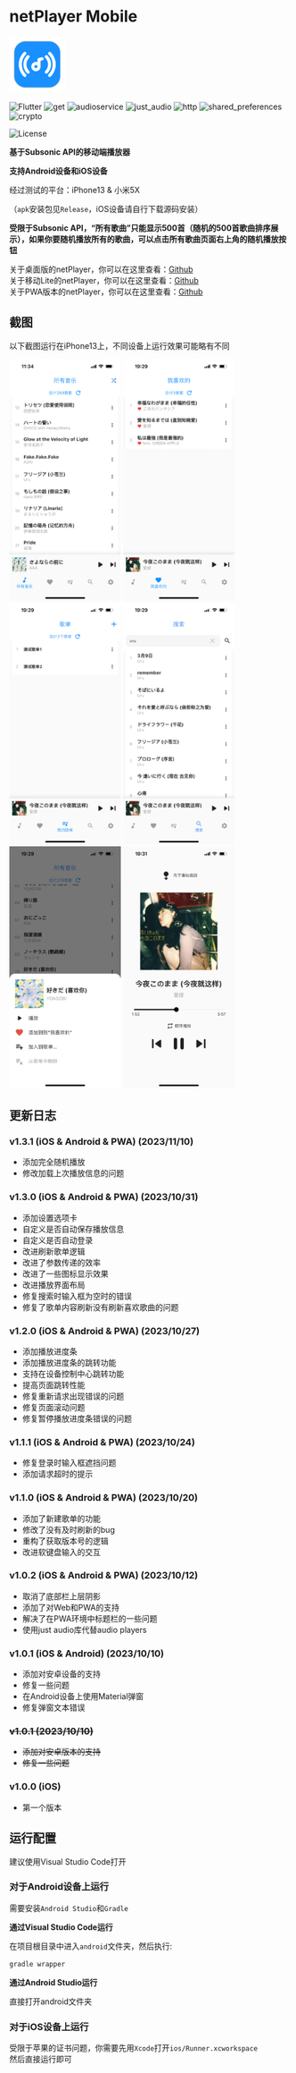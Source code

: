 # netPlayer Mobile

<img src="./_assets/icon.png" width="100px">

![Flutter](https://img.shields.io/badge/Flutter-3.13-blue?logo=Flutter)
![get](https://img.shields.io/badge/get-4.6.5-red)
![audioservice](https://img.shields.io/badge/audio_service-0.18.10-green)
![just_audio](https://img.shields.io/badge/just_audio-0.9.35-yellow)
![http](https://img.shields.io/badge/http-1.1.0-orange)
![shared_preferences](https://img.shields.io/badge/shared_preferences-2.2.0-lightgreen)
![crypto](https://img.shields.io/badge/crypto-3.0.3-lightblue)

![License](https://img.shields.io/badge/License-MIT-dark_green)

**基于Subsonic API的移动端播放器**

**支持Android设备和iOS设备**

经过测试的平台：iPhone13 & 小米5X

（`apk`安装包见`Release`，iOS设备请自行下载源码安装）

**受限于Subsonic API，“所有歌曲”只能显示500首（随机的500首歌曲排序展示），如果你要随机播放所有的歌曲，可以点击所有歌曲页面右上角的随机播放按钮**

关于桌面版的netPlayer，你可以在这里查看：[Github](https://github.com/Zhoucheng133/net-player)  
关于移动Lite的netPlayer，你可以在这里查看：[Github](https://github.com/Zhoucheng133/neyPlayer_Lite)  
关于PWA版本的netPlayer，你可以在这里查看：[Github](https://github.com/Zhoucheng133/netPlayer-PWA)


## 截图

以下截图运行在iPhone13上，不同设备上运行效果可能略有不同

<img src="./_assets/截图1.PNG" alt="netPlayer_Lite_截图.jpg" width="200px" />
<img src="./_assets/截图2.PNG" alt="netPlayer_Lite_截图.jpg" width="200px" />
<img src="./_assets/截图3.PNG" alt="netPlayer_Lite_截图.jpg" width="200px" />
<img src="./_assets/截图4.PNG" alt="netPlayer_Lite_截图.jpg" width="200px" />
<img src="./_assets/截图5.PNG" alt="netPlayer_Lite_截图.jpg" width="200px" />
<img src="./_assets/截图6.PNG" alt="netPlayer_Lite_截图.jpg" width="200px" />

## 更新日志

### v1.3.1 (iOS & Android & PWA) (2023/11/10)
- 添加完全随机播放
- 修改加载上次播放信息的问题

### v1.3.0 (iOS & Android & PWA) (2023/10/31)
- 添加设置选项卡
- 自定义是否自动保存播放信息
- 自定义是否自动登录
- 改进刷新歌单逻辑
- 改进了参数传递的效率
- 改进了一些图标显示效果
- 改进播放界面布局
- 修复搜索时输入框为空时的错误
- 修复了歌单内容刷新没有刷新喜欢歌曲的问题

### v1.2.0 (iOS & Android & PWA) (2023/10/27)
- 添加播放进度条
- 添加播放进度条的跳转功能
- 支持在设备控制中心跳转功能
- 提高页面跳转性能
- 修复重新请求出现错误的问题
- 修复页面滚动问题
- 修复暂停播放进度条错误的问题

### v1.1.1 (iOS & Android & PWA) (2023/10/24)
- 修复登录时输入框遮挡问题
- 添加请求超时的提示

### v1.1.0 (iOS & Android & PWA) (2023/10/20)
- 添加了新建歌单的功能
- 修改了没有及时刷新的bug
- 重构了获取版本号的逻辑
- 改进软键盘输入的交互

### v1.0.2 (iOS & Android & PWA) (2023/10/12)
- 取消了底部栏上层阴影
- 添加了对Web和PWA的支持
- 解决了在PWA环境中标题栏的一些问题
- 使用just audio库代替audio players

### v1.0.1 (iOS & Android) (2023/10/10)
- 添加对安卓设备的支持
- 修复一些问题
- 在Android设备上使用Material弹窗
- 修复弹窗文本错误

### ~~v1.0.1 (2023/10/10)~~
- ~~添加对安卓版本的支持~~
- ~~修复一些问题~~

### v1.0.0 (iOS)
- 第一个版本

## 运行配置

建议使用Visual Studio Code打开

### 对于Android设备上运行

需要安装`Android Studio`和`Gradle`

**通过Visual Studio Code运行**

在项目根目录中进入`android`文件夹，然后执行:  
```bash
gradle wrapper
```

**通过Android Studio运行**

直接打开android文件夹

### 对于iOS设备上运行

受限于苹果的证书问题，你需要先用`Xcode`打开`ios/Runner.xcworkspace`  
然后直接运行即可